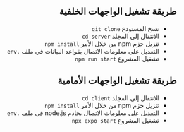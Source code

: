<div dir="rtl">

<h2> طريقة تشغيل الواجهات الخلفية </h2>
<ul>
  <li>نسخ المستودع <code>git clone </code></li>
  <li>الانتقال إلى المجلد <code>cd server</code></li>
  <li>تنزيل حزم npm من خلال الأمر <code>npm install</code></li>
  <li>التعديل على معلومات الاتصال بقواعد البيانات في ملف <code>.env</code></li>
  <li>تشغيل المشروع <code>npm run start</code></li>
</ul>

<h2> طريقة تشغيل الواجهات الأمامية </h2>
<ul>
  <li>الانتقال إلى المجلد <code>cd client</code></li>
  <li>تنزيل حزم npm من خلال الأمر <code>npm install</code></li>
  <li>التعديل على معلومات الاتصال بخادم node.js في ملف <code>.env</code></li>
  <li>تشغيل المشروع <code>npx expo start</code></li>
</ul>
</div>
</div>
